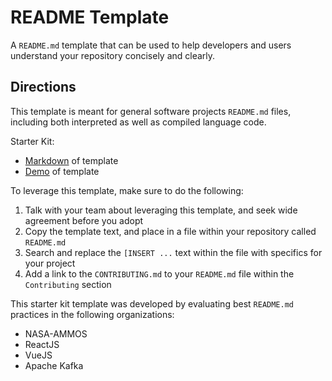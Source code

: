 # README Template

A `README.md` template that can be used to help developers and users understand your repository concisely and clearly. 

## Directions

This template is meant for general software projects `README.md` files, including both interpreted as well as compiled language code. 

Starter Kit:
- [Markdown](./README-TEMPLATE.md) of template
- [Demo](https://github.com/riverma/terraformly/blob/main/README.md) of template

To leverage this template, make sure to do the following:
1. Talk with your team about leveraging this template, and seek wide agreement before you adopt
2. Copy the template text, and place in a file within your repository called `README.md` 
3. Search and replace the `[INSERT ...` text within the file with specifics for your project
4. Add a link to the `CONTRIBUTING.md` to your `README.md` file within the `Contributing` section

This starter kit template was developed by evaluating best `README.md` practices in the following organizations:
- NASA-AMMOS
- ReactJS 
- VueJS
- Apache Kafka